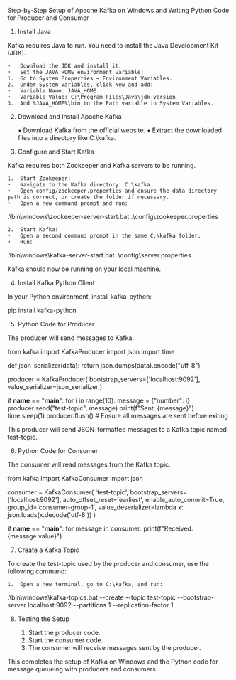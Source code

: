 Step-by-Step Setup of Apache Kafka on Windows and Writing Python Code for Producer and Consumer

1. Install Java

Kafka requires Java to run. You need to install the Java Development Kit (JDK).

	•	Download the JDK and install it.
	•	Set the JAVA_HOME environment variable:
	1.	Go to System Properties → Environment Variables.
	2.	Under System Variables, click New and add:
	•	Variable Name: JAVA_HOME
	•	Variable Value: C:\Program Files\Java\jdk-version
	3.	Add %JAVA_HOME%\bin to the Path variable in System Variables.

2. Download and Install Apache Kafka

	•	Download Kafka from the official website.
	•	Extract the downloaded files into a directory like C:\kafka.

3. Configure and Start Kafka

Kafka requires both Zookeeper and Kafka servers to be running.

	1.	Start Zookeeper:
	•	Navigate to the Kafka directory: C:\kafka.
	•	Open config/zookeeper.properties and ensure the data directory path is correct, or create the folder if necessary.
	•	Open a new command prompt and run:

.\bin\windows\zookeeper-server-start.bat .\config\zookeeper.properties


	2.	Start Kafka:
	•	Open a second command prompt in the same C:\kafka folder.
	•	Run:

.\bin\windows\kafka-server-start.bat .\config\server.properties



Kafka should now be running on your local machine.

4. Install Kafka Python Client

In your Python environment, install kafka-python:

pip install kafka-python

5. Python Code for Producer

The producer will send messages to Kafka.

from kafka import KafkaProducer
import json
import time

def json_serializer(data):
    return json.dumps(data).encode("utf-8")

producer = KafkaProducer(
    bootstrap_servers=['localhost:9092'],
    value_serializer=json_serializer
)

if __name__ == "__main__":
    for i in range(10):
        message = {"number": i}
        producer.send("test-topic", message)
        print(f"Sent: {message}")
        time.sleep(1)
    producer.flush()  # Ensure all messages are sent before exiting

This producer will send JSON-formatted messages to a Kafka topic named test-topic.

6. Python Code for Consumer

The consumer will read messages from the Kafka topic.

from kafka import KafkaConsumer
import json

consumer = KafkaConsumer(
    'test-topic',
    bootstrap_servers=['localhost:9092'],
    auto_offset_reset='earliest',
    enable_auto_commit=True,
    group_id='consumer-group-1',
    value_deserializer=lambda x: json.loads(x.decode('utf-8'))
)

if __name__ == "__main__":
    for message in consumer:
        print(f"Received: {message.value}")

7. Create a Kafka Topic

To create the test-topic used by the producer and consumer, use the following command:

	1.	Open a new terminal, go to C:\kafka, and run:

.\bin\windows\kafka-topics.bat --create --topic test-topic --bootstrap-server localhost:9092 --partitions 1 --replication-factor 1



8. Testing the Setup

	1.	Start the producer code.
	2.	Start the consumer code.
	3.	The consumer will receive messages sent by the producer.

This completes the setup of Kafka on Windows and the Python code for message queueing with producers and consumers.